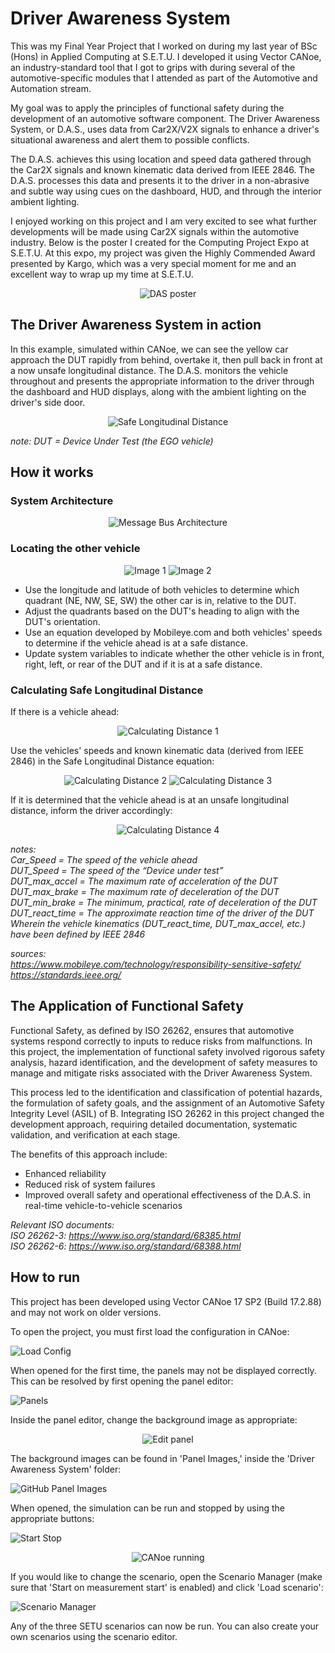 # Driver Awareness System
This was my Final Year Project that I worked on during my last year of BSc (Hons) in Applied Computing at S.E.T.U. I developed it using Vector CANoe, an industry-standard tool that I got to grips with during several of the automotive-specific modules that I attended as part of the Automotive and Automation stream.

My goal was to apply the principles of functional safety during the development of an automotive software component. The Driver Awareness System, or D.A.S., uses data from Car2X/V2X signals to enhance a driver's situational awareness and alert them to possible conflicts.

The D.A.S. achieves this using location and speed data gathered through the Car2X signals and known kinematic data derived from IEEE 2846. The D.A.S. processes this data and presents it to the driver in a non-abrasive and subtle way using cues on the dashboard, HUD, and through the interior ambient lighting.

I enjoyed working on this project and I am very excited to see what further developments will be made using Car2X signals within the automotive industry. Below is the poster I created for the Computing Project Expo at S.E.T.U. At this expo, my project was given the Highly Commended Award presented by Kargo, which was a very special moment for me and an excellent way to wrap up my time at S.E.T.U.

<div align="center">
    <img src="https://github.com/DeanLonergan/Driver_Awareness_System/assets/74914758/4839f709-fed0-4888-80d8-ccf53d68ddc0" alt="DAS poster">
</div>

## The Driver Awareness System in action
In this example, simulated within CANoe, we can see the yellow car approach the DUT rapidly from behind, overtake it, then pull back in front at a now unsafe longitudinal distance. The D.A.S. monitors the vehicle throughout and presents the appropriate information to the driver through the dashboard and HUD displays, along with the ambient lighting on the driver's side door.

<div align="center">
    <img src="https://github.com/DeanLonergan/Driver_Awareness_System/assets/74914758/dd7ac928-3135-41f7-a422-1ef0d0a695c8" alt="Safe Longitudinal Distance">
</div>

*note: DUT = Device Under Test (the EGO vehicle)*

## How it works

### System Architecture

<div align="center">
    <img src="https://github.com/DeanLonergan/Driver_Awareness_System/assets/74914758/d7e66336-ac04-4907-a28d-11be3fc0acb7" alt="Message Bus Architecture">
</div>

### Locating the other vehicle

<div align="center">
    <img src="https://github.com/DeanLonergan/Driver_Awareness_System/assets/74914758/8fc80fd3-b9e7-40ed-ad34-95391ec3696e" alt="Image 1">
    <img src="https://github.com/DeanLonergan/Driver_Awareness_System/assets/74914758/5440628c-c1d8-4978-80a5-764facb422f1" alt="Image 2">
</div>

* Use the longitude and latitude of both vehicles to determine which quadrant (NE, NW, SE, SW) the other car is in, relative to the DUT.
* Adjust the quadrants based on the DUT's heading to align with the DUT's orientation.
* Use an equation developed by Mobileye.com and both vehicles' speeds to determine if the vehicle ahead is at a safe distance.
* Update system variables to indicate whether the other vehicle is in front, right, left, or rear of the DUT and if it is at a safe distance.

### Calculating Safe Longitudinal Distance
If there is a vehicle ahead:

<div align="center">
    <img src="https://github.com/DeanLonergan/Driver_Awareness_System/assets/74914758/5ee3b9a1-8c04-4f8a-a07c-4b829de4d311" alt="Calculating Distance 1">
</div>

Use the vehicles' speeds and known kinematic data (derived from IEEE 2846) in the Safe Longitudinal Distance equation:

<div align="center">
    <img src="https://github.com/DeanLonergan/Driver_Awareness_System/assets/74914758/3965ab22-ca0d-4469-8960-35236817f40e" alt="Calculating Distance 2">
    <img src="https://github.com/DeanLonergan/Driver_Awareness_System/assets/74914758/82ab3282-2c13-458b-858b-e27b1ffcb699" alt="Calculating Distance 3">
</div>

If it is determined that the vehicle ahead is at an unsafe longitudinal distance, inform the driver accordingly:

<div align="center">
    <img src="https://github.com/DeanLonergan/Driver_Awareness_System/assets/74914758/54d2d2f7-1cdf-40cc-88ff-3ef73c527c6a" alt="Calculating Distance 4">
</div>

*notes:*  
*Car_Speed = The speed of the vehicle ahead*  
*DUT_Speed = The speed of the “Device under test”*  
*DUT_max_accel = The maximum rate of acceleration of the DUT*  
*DUT_max_brake = The maximum rate of deceleration of the DUT*  
*DUT_min_brake = The minimum, practical, rate of deceleration of the DUT*  
*DUT_react_time = The approximate reaction time of the driver of the DUT*  
*Wherein the vehicle kinematics (DUT_react_time, DUT_max_accel, etc.) have been defined by IEEE 2846*

*sources:*  
*https://www.mobileye.com/technology/responsibility-sensitive-safety/*  
*https://standards.ieee.org/*

## The Application of Functional Safety
Functional Safety, as defined by ISO 26262, ensures that automotive systems respond correctly to inputs to reduce risks from malfunctions. In this project, the implementation of functional safety involved rigorous safety analysis, hazard identification, and the development of safety measures to manage and mitigate risks associated with the Driver Awareness System.

This process led to the identification and classification of potential hazards, the formulation of safety goals, and the assignment of an Automotive Safety Integrity Level (ASIL) of B. Integrating ISO 26262 in this project changed the development approach, requiring detailed documentation, systematic validation, and verification at each stage. 

The benefits of this approach include:
* Enhanced reliability
* Reduced risk of system failures
* Improved overall safety and operational effectiveness of the D.A.S. in real-time vehicle-to-vehicle scenarios

*Relevant ISO documents:*  
*ISO 26262-3: https://www.iso.org/standard/68385.html*  
*ISO 26262-6: https://www.iso.org/standard/68388.html*

## How to run
This project has been developed using Vector CANoe 17 SP2 (Build 17.2.88) and may not work on older versions.

To open the project, you must first load the configuration in CANoe:

![Load Config](https://github.com/DeanLonergan/Driver_Awareness_System/assets/74914758/cf9cf0af-ba7b-4648-9388-592252a09d5f)

When opened for the first time, the panels may not be displayed correctly. This can be resolved by first opening the panel editor:

![Panels](https://github.com/DeanLonergan/Driver_Awareness_System/assets/74914758/4ab94cc1-4f15-42a7-9cf6-f2708ece6486)

Inside the panel editor, change the background image as appropriate:

<div align="center">
    <img src="https://github.com/DeanLonergan/Driver_Awareness_System/assets/74914758/d9179f98-7efe-45ff-9e7a-3655d3ffcba3" alt="Edit panel">
</div>

The background images can be found in 'Panel Images,' inside the 'Driver Awareness System' folder:

![GitHub Panel Images](https://github.com/DeanLonergan/Driver_Awareness_System/assets/74914758/6ecc8cd2-54f2-45a4-aafc-bc9bee1bd336)

When opened, the simulation can be run and stopped by using the appropriate buttons:

![Start Stop](https://github.com/DeanLonergan/Driver_Awareness_System/assets/74914758/1afc4d5c-1dfc-4489-ba98-e69ec2706202)

<div align="center">
    <img src="https://github.com/DeanLonergan/Driver_Awareness_System/assets/74914758/81a2604d-50f4-4b0c-84f2-7c003b39c87a" alt="CANoe running">
</div>

If you would like to change the scenario, open the Scenario Manager (make sure that 'Start on measurement start' is enabled) and click 'Load scenario':

![Scenario Manager](https://github.com/DeanLonergan/Driver_Awareness_System/assets/74914758/f0a804d3-7267-4a92-88f5-bd860debde5a)

Any of the three SETU scenarios can now be run. You can also create your own scenarios using the scenario editor.



